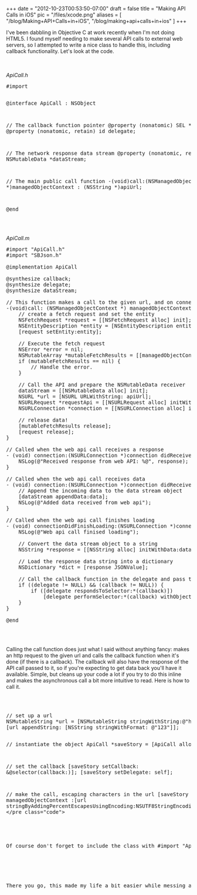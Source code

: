 
+++
date = "2012-10-23T00:53:50-07:00"
draft = false
title = "Making API Calls in iOS"
pic = "/files/xcode.png"
aliases = [
  "/blog/Making+API+Calls+in+iOS",
  "/blog/making+api+calls+in+ios"
]
+++

<p>
	I've been dabbling in Objective C at work recently when I'm not doing HTML5.  I found myself needing to make several API calls to external web servers, so I attempted to write a nice class to handle this, including callback functionality.  Let's look at the code.
</p>
<br /><br />
<i>ApiCall.h</i>
<pre class="code">
#import <Foundation/Foundation.h>

@interface ApiCall : NSObject

// The callback function pointer
@property (nonatomic) SEL *callback;
@property (nonatomic, retain) id delegate;

// The network response data stream
@property (nonatomic, retain) NSMutableData *dataStream;

// The main public call function
-(void)call:(NSManagedObjectContext *)managedObjectContext : (NSString *)apiUrl;

@end
</pre>
<br /><br />
<i>ApiCall.m</i>
<pre class="code">
#import "ApiCall.h"
#import "SBJson.h"

@implementation ApiCall

@synthesize callback;
@synthesize delegate;
@synthesize dataStream;

// This function makes a call to the given url, and on connectionDidFinishLoading calls the given callback
-(void)call: (NSManagedObjectContext *) managedObjectContext : (NSString *)apiUrl  {
    // create a fetch request and set the entity
    NSFetchRequest *request = [[NSFetchRequest alloc] init];
    NSEntityDescription *entity = [NSEntityDescription entityForName:@"Event" inManagedObjectContext:managedObjectContext];
    [request setEntity:entity];

    // Execute the fetch request
    NSError *error = nil;
    NSMutableArray *mutableFetchResults = [[managedObjectContext executeFetchRequest:request error:&error] mutableCopy];
    if (mutableFetchResults == nil) {
        // Handle the error.
    }
    
    // Call the API and prepare the NSMutableData receiver
	dataStream = [[NSMutableData alloc] init];
    NSURL *url = [NSURL URLWithString: apiUrl];
    NSURLRequest *requestApi = [[NSURLRequest alloc] initWithURL:url];
    NSURLConnection *connection = [[NSURLConnection alloc] initWithRequest:requestApi delegate:self];
    
    // release data!
    [mutableFetchResults release];
    [request release];
}

// Called when the web api call receives a response
- (void) connection:(NSURLConnection *)connection didReceiveResponse:(NSURLResponse *)response {
    NSLog(@"Received response from web API: %@", response);
}

// Called when the web api call receives data
- (void) connection:(NSURLConnection *)connection didReceiveData:(NSData *)data {
	// Append the incoming data to the data stream object
	[dataStream appendData:data];
    NSLog(@"Added data received from web api");
}

// Called when the web api call finishes loading
- (void) connectionDidFinishLoading:(NSURLConnection *)connection {
    NSLog(@"Web api call finised loading");
    
    // Convert the data stream object to a string
	NSString *response = [[NSString alloc] initWithData:dataStream encoding:NSUTF8StringEncoding];
    
	// Load the response data string into a dictionary
	NSDictionary *dict = [response JSONValue];
    
    // Call the callback function in the delegate and pass the dict object, if there is a callback
    if ((delegate != NULL) && (callback != NULL)) {
        if ([delegate respondsToSelector:*(callback)])
            [delegate performSelector:*(callback) withObject:dict];
    }
}

@end
</pre>
<br /><br />
<p>
Calling the <span class="code">call</span> function does just what I said without anything fancy: makes an http request to the given url and calls the callback function when it's done (if there is a callback).  The callback will also have the response of the API call passed to it, so if you're expecting to get data back you'll have it available.  Simple, but cleans up your code a lot if you try to do this inline and makes the asynchronous call a bit more intuitive to read.  Here is how to call it.
</p>
<br /><br />
<pre class="code">
// set up a url
NSMutableString *url = [NSMutableString stringWithString:@"http://localhost:8888/get_data?id="];
[url appendString: [NSString stringWithFormat: @"123"]];

// instantiate the object
ApiCall *saveStory = [ApiCall alloc];

// set the callback
[saveStory setCallback: &@selector(callback:)];
[saveStory setDelegate: self];

// make the call, escaping characters in the url
[saveStory call: managedObjectContext :[url stringByAddingPercentEscapesUsingEncoding:NSUTF8StringEncoding]];
</pre class="code">
<br /><br />
<p>
Of course don't forget to include the class with <span class="code">#import "ApiCall.h"</span>.  Also notice the callback selector.  Here, I am selecting a function named "callback", and the colon following the name shows that it will accept a parameter (the response data in the form of an NSDictionary).  So make sure that function exists on the class you make the call from, or wherever you set the delegate.
</p>
<br />
<p>
There you go, this made my life a bit easier while messing around writing some basic iOS stuff.  I'm by no means an expert though, so suggestions are welcome in the comments.
</p>